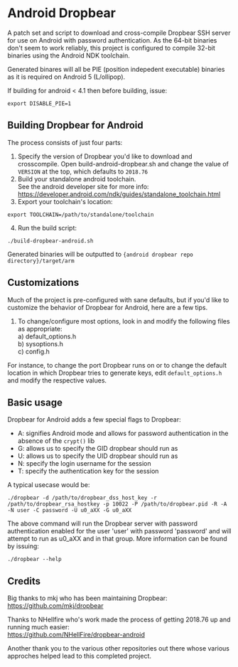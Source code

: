 Android Dropbear
=========

A patch set and script to download and cross-compile Dropbear SSH server for use on Android with password authentication.
As the 64-bit binaries don't seem to work reliably, this project is configured to compile 32-bit binaries
using the Android NDK toolchain.

Generated binares will all be PIE (position indepedent executable) binaries as it is required on Android 5 (L/ollipop).

If building for android < 4.1 then before building, issue:
```
export DISABLE_PIE=1
```

Building Dropbear for Android
----

The process consists of just four parts:  
1) Specify the version of Dropbear you'd like to download and crosscompile. Open build-android-dropbear.sh and change the value of ``VERSION`` at the top, which defaults to ``2018.76``  
2) Build your standalone android toolchain.  
See the android developer site for more info: https://developer.android.com/ndk/guides/standalone_toolchain.html
3) Export your toolchain's location:
```
export TOOLCHAIN=/path/to/standalone/toolchain
```

4) Run the build script:
```
./build-dropbear-android.sh
```

Generated binaries will be outputted to ``{android dropbear repo directory}/target/arm``


Customizations
----

Much of the project is pre-configured with sane defaults, but if you'd like to customize the behavior of Dropbear for Android, here are a few tips.
1) To change/configure most options, look in and modify the following files as appropriate:  
	a) default_options.h  
	b) sysoptions.h  
	c) config.h  

For instance, to change the port Dropbear runs on or to change the default location in which Dropbear tries to generate keys, edit ``default_options.h`` and modify the respective values.  
  
Basic usage
----
Dropbear for Android adds a few special flags to Dropbear:  
- A: signifies Android mode and allows for password authentication in the absence of the ```crypt()``` lib
- G: allows us to specify the GID dropbear should run as  
- U: allows us to specify the UID dropbear should run as  
- N: specify the login username for the session  
- T: specify the authentication key for the session  

A typical usecase would be:  
```
./dropbear -d /path/to/dropbear_dss_host_key -r /path/to/dropbear_rsa_hostkey -p 10022 -P /path/to/dropbear.pid -R -A -N user -C password -U u0_aXX -G u0_aXX
```

The above command will run the Dropbear server with password authentication enabled for the user 'user' with password 'password' and will attempt to run as u0_aXX and in that group. More information can be found by issuing:  
  
```
./dropbear --help
```

Credits
----
Big thanks to mkj who has been maintaining Dropbear:  
https://github.com/mkj/dropbear  

Thanks to NHellfire who's work made the process of getting 2018.76 up and running much easier:  
https://github.com/NHellFire/dropbear-android  

Another thank you to the various other repositories out there whose various approches helped lead to this completed project.
